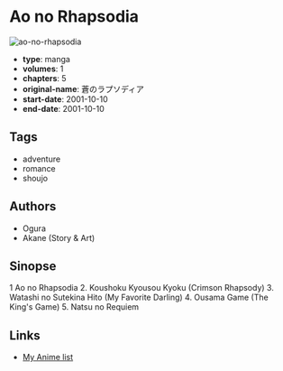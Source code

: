 # Ao no Rhapsodia

![ao-no-rhapsodia](https://cdn.myanimelist.net/images/manga/2/63351.jpg)

-   **type**: manga
-   **volumes**: 1
-   **chapters**: 5
-   **original-name**: 蒼のラプソディア
-   **start-date**: 2001-10-10
-   **end-date**: 2001-10-10

## Tags

-   adventure
-   romance
-   shoujo

## Authors

-   Ogura
-   Akane (Story & Art)

## Sinopse

1 Ao no Rhapsodia 2. Koushoku Kyousou Kyoku (Crimson Rhapsody) 3. Watashi no Sutekina Hito (My Favorite Darling) 4. Ousama Game (The King's Game) 5. Natsu no Requiem

## Links

-   [My Anime list](https://myanimelist.net/manga/26265/Ao_no_Rhapsodia)

